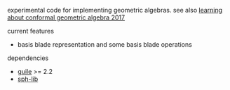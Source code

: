 experimental code for implementing geometric algebras.
see also [learning about conformal geometric algebra 2017](http://sph.mn/c/view/13e)

current features
* basis blade representation and some basis blade operations

dependencies
* [guile](https://www.gnu.org/software/guile/guile.html) >= 2.2
* [sph-lib](https://github.com/sph-mn/sph-lib)